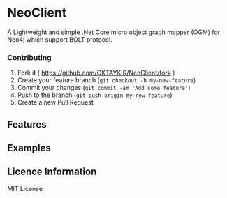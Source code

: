 # NeoClient
A Lightweight and simple .Net Core micro object graph mapper (OGM) for Neo4j which support BOLT protocol.

### Contributing
1. Fork it ( https://github.com/OKTAYKIR/NeoClient/fork )
2. Create your feature branch (`git checkout -b my-new-feature`)
3. Commit your changes (`git commit -am 'Add some feature'`)
4. Push to the branch (`git push origin my-new-feature`)
5. Create a new Pull Request

## Features

## Examples

## Licence Information
MIT License
